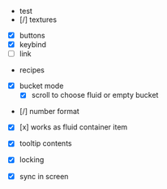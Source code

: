- test
- [/] textures
- [x] buttons
- [x] keybind
- [ ] link
- recipes
- [x] bucket mode
  - [x] scroll to choose fluid or empty bucket
- [/] number format
- [x] [x] works as fluid container item
- [x] tooltip contents

- [x] locking
- [x] sync in screen